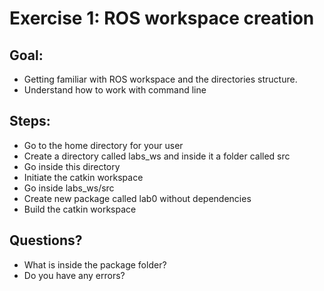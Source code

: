 # Exercise 1: ROS workspace creation


## Goal:

* Getting familiar with ROS workspace and the directories structure.
* Understand how to work with command line



## Steps:

* Go to the home directory for your user
* Create a directory called labs_ws and inside it a folder called src
* Go inside this directory
* Initiate the catkin workspace
* Go inside labs_ws/src
* Create new package called lab0 without dependencies
* Build the catkin workspace


## Questions?
* What is inside the package folder?
* Do you have any errors?


